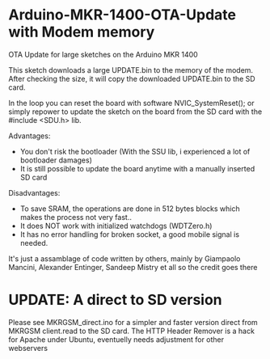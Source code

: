 # Arduino-MKR-1400-OTA-Update with Modem memory
OTA Update for large sketches on the Arduino MKR 1400

This sketch downloads a large UPDATE.bin to the memory of the modem. 
After checking the size, it will copy the downloaded UPDATE.bin to the SD card.

In the loop you can reset the board with software NVIC_SystemReset(); or simply repower to update the sketch on the board from the SD card with the 
#include <SDU.h> lib.


Advantages:
- You don't risk the bootloader (With the SSU lib, i experienced a lot of bootloader damages)
- It is still possible to update the board anytime with a manually inserted SD card

Disadvantages:

- To save SRAM, the operations are done in 512 bytes blocks which makes the process not very fast..
- It does NOT work with initialized watchdogs (WDTZero.h)
- It has no error handling for broken socket, a good mobile signal is needed.


It's just a assamblage of code written by others, mainly by Giampaolo Mancini, Alexander Entinger, Sandeep Mistry et all so the credit goes there  


# UPDATE: A direct to SD version 
Please see MKRGSM_direct.ino for a simpler and faster version direct from MKRGSM client.read to the SD card.
The HTTP Header Remover is a hack for Apache under Ubuntu, eventuelly needs adjustment for other webservers
